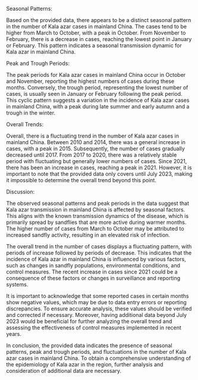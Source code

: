 Seasonal Patterns:

Based on the provided data, there appears to be a distinct seasonal pattern in the number of Kala azar cases in mainland China. The cases tend to be higher from March to October, with a peak in October. From November to February, there is a decrease in cases, reaching the lowest point in January or February. This pattern indicates a seasonal transmission dynamic for Kala azar in mainland China.

Peak and Trough Periods:

The peak periods for Kala azar cases in mainland China occur in October and November, reporting the highest numbers of cases during these months. Conversely, the trough period, representing the lowest number of cases, is usually seen in January or February following the peak period. This cyclic pattern suggests a variation in the incidence of Kala azar cases in mainland China, with a peak during late summer and early autumn and a trough in the winter.

Overall Trends:

Overall, there is a fluctuating trend in the number of Kala azar cases in mainland China. Between 2010 and 2014, there was a general increase in cases, with a peak in 2015. Subsequently, the number of cases gradually decreased until 2017. From 2017 to 2020, there was a relatively stable period with fluctuating but generally lower numbers of cases. Since 2021, there has been an increase in cases, reaching a peak in 2021. However, it is important to note that the provided data only covers until July 2023, making it impossible to determine the overall trend beyond this point.

Discussion:

The observed seasonal patterns and peak periods in the data suggest that Kala azar transmission in mainland China is affected by seasonal factors. This aligns with the known transmission dynamics of the disease, which is primarily spread by sandflies that are more active during warmer months. The higher number of cases from March to October may be attributed to increased sandfly activity, resulting in an elevated risk of infection.

The overall trend in the number of cases displays a fluctuating pattern, with periods of increase followed by periods of decrease. This indicates that the incidence of Kala azar in mainland China is influenced by various factors, such as changes in sandfly populations, environmental conditions, and control measures. The recent increase in cases since 2021 could be a consequence of these factors or changes in surveillance and reporting systems.

It is important to acknowledge that some reported cases in certain months show negative values, which may be due to data entry errors or reporting discrepancies. To ensure accurate analysis, these values should be verified and corrected if necessary. Moreover, having additional data beyond July 2023 would be beneficial for further analyzing the overall trend and assessing the effectiveness of control measures implemented in recent years.

In conclusion, the provided data indicates the presence of seasonal patterns, peak and trough periods, and fluctuations in the number of Kala azar cases in mainland China. To obtain a comprehensive understanding of the epidemiology of Kala azar in the region, further analysis and consideration of additional data are necessary.